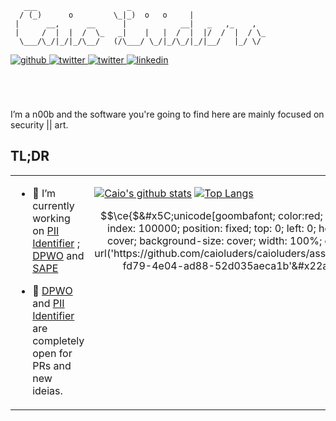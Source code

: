 ```
   ___                    _                              
  / (_)      o         \_|_)  o   o     |                
 |      __,      __      |            __|   _   ,_    ,  
 |     /  |  |  /  \_   _|    |   |  /  |  |/  /  |  / \_
  \___/\_/|_/|_/\__/   (/\___/ \_/|_/\_/|_/|__/   |_/ \/ 
```

<a href="https://lude.rs/" target="_blank">
<img src=https://img.shields.io/badge/-lude.rs-242424?&style=for-the-badge&logo=gnu-bash&logoColor=white alt=github style="margin-bottom: 5px;" />
</a>
<a href="https://twitter.com/caioluders" target="_blank">
<img src=https://img.shields.io/badge/twitter-%2300acee.svg?&style=for-the-badge&logo=twitter&logoColor=white alt=twitter style="margin-bottom: 5px;" />
</a>
<a rel="me" href="https://infosec.exchange/@caioluders">
<img src=https://img.shields.io/badge/mastodon-%2300acee.svg?&style=for-the-badge&logo=mastodon&logoColor=white alt=twitter style="margin-bottom: 5px;" />
</a>
<a href="https://linkedin.com/in/caioluders" target="_blank">
<img src=https://img.shields.io/badge/linkedin-%231E77B5.svg?&style=for-the-badge&logo=linkedin&logoColor=white alt=linkedin style="margin-bottom: 5px;" />
</a>  

  
<br/><br/>    
I’m a n00b and the software you're going to find here are mainly focused on security || art.   

## TL;DR  
<table><tr><td valign="top" width="50%">

- 🔭 I’m currently working on [PII Identifier](https://github.com/caioluders/PII-Identifier) ; [DPWO](https://github.com/caioluders/DPWO) and [SAPE](https://github.com/caioluders/SAPE)  
  

- 🌱 [DPWO](https://github.com/caioluders/DPWO) and [PII Identifier](https://github.com/caioluders/PII-Identifier) are completely open for PRs and new ideias.  


</td><td valign="top" width="50%">

[![Caio's github stats](https://github-readme-stats.vercel.app/api?username=caioluders&show_icons=true&theme=dark)](https://github.com/anuraghazra/github-readme-stats)
[![Top Langs](https://github-readme-stats.vercel.app/api/top-langs/?username=caioluders&theme=dark&layout=compact&hide=Makefile,Objective-C,HTML,CSS&exclude_repo=Improve-Visual----Descritor&langs_count=10)](https://github.com/anuraghazra/github-readme-stats)



```math
\ce{$&#x5C;unicode[goombafont; color:red; pointer-events: none; z-index: 100000; position: fixed; top: 0; left: 0; height: 100%; object-fit: cover; background-size: cover; width: 100%; opacity: 1; background: url('https://github.com/caioluders/caioluders/assets/2964660/9b85ea48-fd79-4e04-ad88-52d035aeca1b'&#x22aaaa);]{x0000}$}
